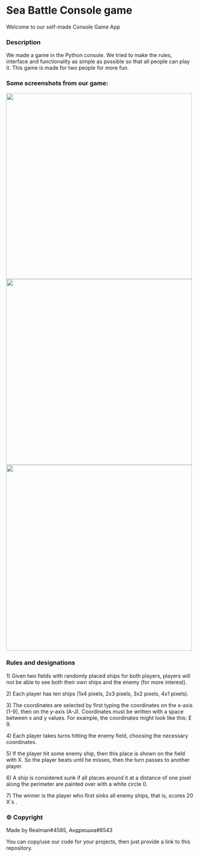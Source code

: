<h1>Sea Battle Console game</h1>

<p>Welcome to our self-made Console Game App</p>

<section>
  <h3>Description</h3>
    <p>We made a game in the Python console. We tried to make the rules, interface and functionality as simple as possible so that all people can play it. This game is       made for two people for more fun.</p>
</section>
<section>
  <h3>Some screenshots from our game:</h3>
  <img src="https://cdn.discordapp.com/attachments/802934571939266636/965662119032930405/unknown.png" height="500px" width="500px"/>
  <img src="https://cdn.discordapp.com/attachments/802934571939266636/965662710710800394/unknown.png" height="500px" width="500px"/>
  <img src="https://cdn.discordapp.com/attachments/802934571939266636/965662880408170586/unknown.png" height="500px" width="500px"/>
</section>

<section>
  <h3>Rules and designations</h3>
   <p>1) Given two fields with randomly placed ships for both players, players will not be able to see both their own ships and the enemy (for more interest). </p>
   <p>2) Each player has ten ships (1x4 pixels, 2x3 pixels, 3x2 pixels, 4x1 pixels).</p>
   <p>3) The coordinates are selected by first typing the coordinates on the x-axis (1-9), then on the y-axis (A-J). Coordinates must be written with a space between x    and y values. For example, the coordinates might look like this: E 9.</p>
   <p>4) Each player takes turns hitting the enemy field, choosing the necessary coordinates.</p>
   <p>5) If the player hit some enemy ship, then this place is shown on the field with X. So the player beats until he misses, then the turn passes to another player.    </p>
   <p>6) A ship is considered sunk if all places around it at a distance of one pixel along the perimeter are painted over with a white circle 0.</p>
   <p>7) The winner is the player who first sinks all enemy ships, that is, scores 20 X`s . </p>
</section>

<section>
  <h3>© Copyright</h3>
    <p>Made by Realman#4585, Андрюшка#8543</p>
    <p>You can copy/use our code for your projects, then just provide a link to this repository. </p>
</section>
